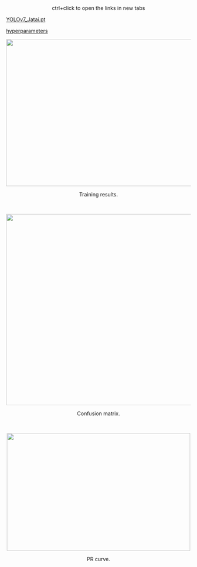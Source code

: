 <div align="center">ctrl+click to open the links in new tabs</div>

[YOLOv7_Jataí.pt](https://drive.google.com/file/d/1La4CUBPGi3kXvCRdO7aw625hSNRi9RfO/view?usp=sharing)

[hyperparameters](https://drive.google.com/file/d/1PSqCtJbG579gPGQ6JLBZ7WcXDYyIEHV0/view?usp=sharing)

<p align="center">
  <img width="800" height="400" src="https://github.com/Rodolfoloc/Native-bees/assets/81366236/d4884274-b68f-42e5-893c-168e9bf208a1">
  <div align="center">Training results.</div>
</p>
<br>
<p align="center">
  <img width="700" height="520" src="https://github.com/Rodolfoloc/Native-bees/assets/81366236/74ee04af-dc72-4af4-8864-13295567b49e">
  <div align="center">Confusion matrix.</div>
</p>
<br>
<p align="center">
  <img width="500" height="320" src="https://github.com/Rodolfoloc/Native-bees/assets/81366236/e6f75824-82f5-4adb-aeba-9246f98c38ff">
  <div align="center">PR curve.</div>
</p>
